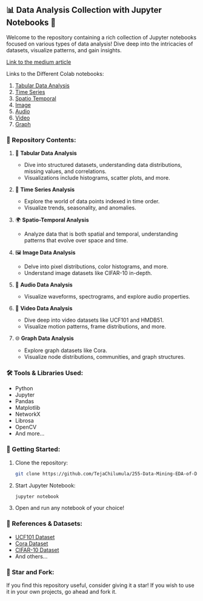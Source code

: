 
## 📊 Data Analysis Collection with Jupyter Notebooks 📓

Welcome to the repository containing a rich collection of Jupyter notebooks focused on various types of data analysis! Dive deep into the intricacies of datasets, visualize patterns, and gain insights.

[Link to the medium article](https://medium.com/@teja.btc07/exploratory-data-analysis-eda-and-data-preparation-a-comprehensive-guide-with-diverse-datasets-a8da98557225)

Links to the Different Colab notebooks:

1. [Tabular Data Analysis](https://colab.research.google.com/drive/1Tl4xCAwsn1eNdja6acOxzTN0eDyOCm54?usp=sharing)
2. [Time Series](https://colab.research.google.com/drive/11Zfu9zSO9WjJBaGAfp32HBGCSRs0KF5c?usp=sharing)
3. [Spatio Temporal](https://colab.research.google.com/drive/1BdzNDRXfAkSSGAFKwE-UfQOyI2jDB5wO?usp=sharing)
4. [Image](https://colab.research.google.com/drive/1gsUJGYSo0oATmi36sLKmngsRwdkC4Ihr?usp=sharing
)
5. [Audio](https://colab.research.google.com/drive/1R2M1OIDFr2BgM0sCR9FfEzYTvw-fhPCz?usp=sharing)
6. [Video](https://colab.research.google.com/drive/1dypZ73V1K5gBs6bpjy2-i2opNginf6Si?usp=sharing)
7. [Graph](https://colab.research.google.com/drive/1g8puscovu2ngP4cWfwVl_Kmwl355EVN_?usp=sharing)

### 📂 Repository Contents:

1. 📑 **Tabular Data Analysis**
    - Dive into structured datasets, understanding data distributions, missing values, and correlations.
    - Visualizations include histograms, scatter plots, and more.
    
2. 🌊 **Time Series Analysis**
    - Explore the world of data points indexed in time order.
    - Visualize trends, seasonality, and anomalies.
    
3. 🌍 **Spatio-Temporal Analysis**
    - Analyze data that is both spatial and temporal, understanding patterns that evolve over space and time.
    
4. 🖼️ **Image Data Analysis**
    - Delve into pixel distributions, color histograms, and more.
    - Understand image datasets like CIFAR-10 in-depth.
    
5. 🎵 **Audio Data Analysis**
    - Visualize waveforms, spectrograms, and explore audio properties.
    
6. 🎥 **Video Data Analysis**
    - Dive deep into video datasets like UCF101 and HMDB51.
    - Visualize motion patterns, frame distributions, and more.
    
7. 🌐 **Graph Data Analysis**
    - Explore graph datasets like Cora.
    - Visualize node distributions, communities, and graph structures.

### 🛠️ Tools & Libraries Used:

- Python
- Jupyter
- Pandas
- Matplotlib
- NetworkX
- Librosa
- OpenCV
- And more...

### 🚀 Getting Started:

1. Clone the repository: 
    ```bash
    git clone https://github.com/TejaChilumula/255-Data-Mining-EDA-of-Different-data-types
    ```
2. Start Jupyter Notebook:
    ```bash
    jupyter notebook
    ```
3. Open and run any notebook of your choice!

### 🔗 References & Datasets:

- [UCF101 Dataset](https://www.crcv.ucf.edu/data/UCF101.php)
- [Cora Dataset](http://linqs.soe.ucsc.edu/data)
- [CIFAR-10 Dataset](https://www.cs.toronto.edu/~kriz/cifar.html)
- And others...


### 🌟 Star and Fork:

If you find this repository useful, consider giving it a star! If you wish to use it in your own projects, go ahead and fork it.
